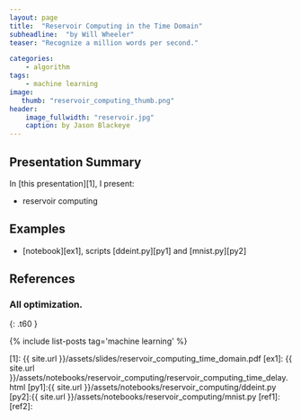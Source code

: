 ```yaml
---
layout: page
title:  "Reservoir Computing in the Time Domain"
subheadline:  "by Will Wheeler"
teaser: "Recognize a million words per second."

categories:
    - algorithm
tags:
    - machine learning
image:
   thumb: "reservoir_computing_thumb.png"
header:
    image_fullwidth: "reservoir.jpg"
    caption: by Jason Blackeye
---
```

<!-- Page Content Starts Here -->

## Presentation Summary
In [this presentation][1], I present:

  * reservoir computing

## Examples
  * [notebook][ex1], scripts [ddeint.py][py1] and [mnist.py][py2]

## References

### All optimization.
{: .t60 }

{% include list-posts tag='machine learning' %}

[1]: {{ site.url }}/assets/slides/reservoir_computing_time_domain.pdf
[ex1]: {{ site.url }}/assets/notebooks/reservoir_computing/reservoir_computing_time_delay.html
[py1]:{{ site.url }}/assets/notebooks/reservoir_computing/ddeint.py
[py2]:{{ site.url }}/assets/notebooks/reservoir_computing/mnist.py
[ref1]: 
[ref2]:
